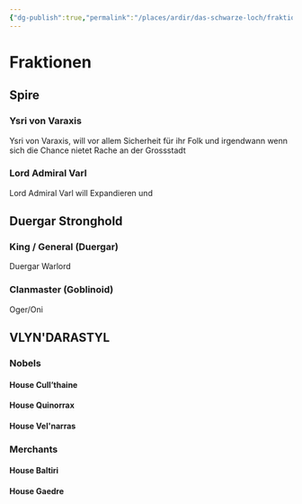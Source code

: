 ```yaml
---
{"dg-publish":true,"permalink":"/places/ardir/das-schwarze-loch/fraktionen-um-das-schwarze-loch/","dgHomeLink":true,"dgPassFrontmatter":true}
---
```


# Fraktionen
## Spire
### Ysri von Varaxis

<div class="transclusion internal-embed is-loaded"><div class="markdown-embed">

<div class="markdown-embed-title">



</div>


Ysri von Varaxis, will vor allem Sicherheit für ihr Folk und irgendwann wenn sich die Chance nietet Rache an der Grossstadt

</div></div>


### Lord Admiral Varl

<div class="transclusion internal-embed is-loaded"><div class="markdown-embed">

<div class="markdown-embed-title">



</div>


Lord Admiral Varl will Expandieren und

</div></div>


## Duergar Stronghold
### King / General (Duergar)
Duergar Warlord

### Clanmaster (Goblinoid)
Oger/Oni

## VLYN'DARASTYL
### Nobels
#### House Cull’thaine
#### House Quinorrax
#### House Vel'narras
### Merchants
#### House Baltiri
#### House Gaedre
